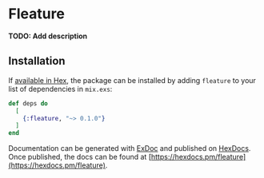 # Fleature

**TODO: Add description**

## Installation

If [available in Hex](https://hex.pm/docs/publish), the package can be installed
by adding `fleature` to your list of dependencies in `mix.exs`:

```elixir
def deps do
  [
    {:fleature, "~> 0.1.0"}
  ]
end
```

Documentation can be generated with [ExDoc](https://github.com/elixir-lang/ex_doc)
and published on [HexDocs](https://hexdocs.pm). Once published, the docs can
be found at [https://hexdocs.pm/fleature](https://hexdocs.pm/fleature).

